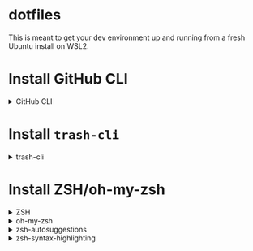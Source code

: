 # dotfiles

This is meant to get your dev environment up and running from a fresh Ubuntu install on WSL2.

# Install GitHub CLI

<details>
  <summary>GitHub CLI</summary>
  
  ```
  sudo apt install gh
  gh auth login
  ```
 
  - select 'GitHub.com'
  - select HTTPS
  - Yes to authenticate with GitHub credentials
  - Log in with a web browser
</details>


# Install `trash-cli`

<details>
  <summary>trash-cli</summary>
  
  Main reason for this tool is that WSL does not have a recycle bin.
  
  `trash-cli` provides a safer way to delete files and folders, allowing them to be recovered.
  
  ```
  sudo apt install trash-cli
  ```
  
  Note that there are several aliases for this tool in the `.zshrc` file
</details>


# Install ZSH/oh-my-zsh

<details>
  <summary>ZSH</summary>
 
  ```
  sudo apt install zsh
  
  # verify installation
  zsh --version

  # set as default shell
  chsh -s $(which zsh)
  ```
  
  - Exit terminal
  - Re-open terminal
  - You are then prompted with a list of options regarding `.zshrc` file
    - Select option `(0)`
  

</details>

<details>
  <summary>oh-my-zsh</summary>
  Note that `zsh` must be installed prior to installing `oh-my-zsh`
  
  ```
  sh -c "$(curl -fsSL https://raw.githubusercontent.com/ohmyzsh/ohmyzsh/master/tools/install.sh)"
  ```

  - Then copy the contents of the `.zshrc` in this repo into `~/.zshrc`
</details>

<details>
  <summary>zsh-autosuggestions</summary>
  
  ```
  git clone https://github.com/zsh-users/zsh-autosuggestions ${ZSH_CUSTOM:-~/.oh-my-zsh/custom}/plugins/zsh-autosuggestions
  ```
</details>

<details>
  <summary>zsh-syntax-highlighting</summary>
  
  ```
  git clone https://github.com/zsh-users/zsh-syntax-highlighting.git
  echo "source ${(q-)PWD}/zsh-syntax-highlighting/zsh-syntax-highlighting.zsh" >> ${ZDOTDIR:-$HOME}/.zshrc
  ```
</details>

